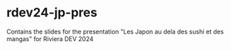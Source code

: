 # rdev24-jp-pres
Contains the slides for the presentation "Les Japon au dela des sushi et des mangas" for Riviera DEV 2024
